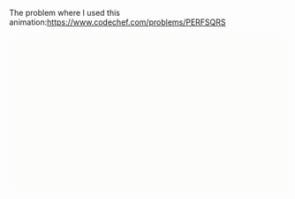 The problem where I used this animation:https://www.codechef.com/problems/PERFSQRS

<p align="center"><img src ="/Subgraph/gifs/subgraph3.gif" /></p>

